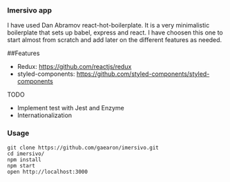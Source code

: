 ### Imersivo app

I have used Dan Abramov react-hot-boilerplate. It is a very minimalistic boilerplate that sets up babel, express and react. I have choosen this one to start almost from scratch and add later on the different features as needed.

##Features

- Redux: https://github.com/reactjs/redux
- styled-components: https://github.com/styled-components/styled-components

TODO 
- Implement test with Jest and Enzyme
- Internationalization

### Usage

```
git clone https://github.com/gaearon/imersivo.git
cd imersivo/
npm install
npm start
open http://localhost:3000
```